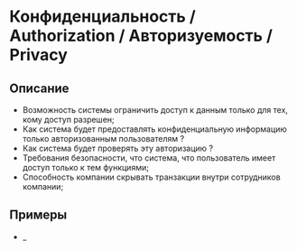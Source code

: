 # Конфиденциальность / Authorization / Авторизуемость / Privacy
## Описание
- Возможность системы ограничить доступ к данным только для тех, кому доступ разрешен;
- Как система будет предоставлять конфиденциальную информацию только авторизованным пользователям ?
- Как система будет проверять эту авторизацию ?
- Требования безопасности, что система, что пользователь имеет доступ только к тем функциями;
- Способность компании скрывать транзакции внутри сотрудников компании;
## Примеры
- _